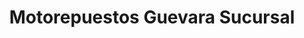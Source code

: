 ---
title: "Motorepuestos Guevara Sucursal"
url: /metapan/motorepuestos-guevara-sucursal/
shop: Motorrad
---